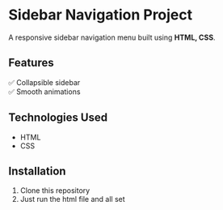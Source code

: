 # Sidebar Navigation Project  

A responsive sidebar navigation menu built using **HTML, CSS**.  

## Features  
✅ Collapsible sidebar  
✅ Smooth animations  

## Technologies Used  
- HTML  
- CSS  

## Installation  
1. Clone this repository
2. Just run the html file and all set
